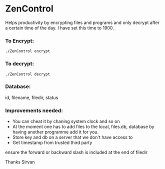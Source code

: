 # ZenControl
Helps productivity by encrypting files and programs and only decrypt after a certain time of the day. I have set this time to 1900.

### To Encrypt:
```
./ZenControl encrypt
```

### To decrypt:
```
./ZenControl decrypt
```

### Database:
id, filename, filedir, status

### Improvements needed:
- You can cheat it by chaning system clock and so on
- At the moment one has to add files to the local, files.db, database by having another programme add it for you.
- Store key and db on a server that we don't have access to
- Get timestamp from trusted third party

ensure the forward or backward slash is included at the end of filedir

Thanks
Sirvan